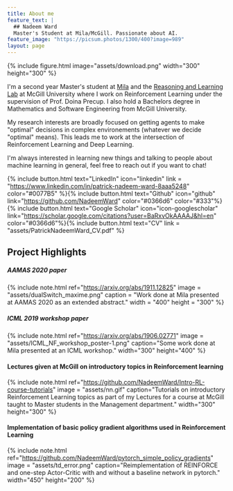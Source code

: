 ```yaml
---
title: About me
feature_text: |
  ## Nadeem Ward
  Master's Student at Mila/McGill. Passionate about AI.
feature_image: "https://picsum.photos/1300/400?image=989"
layout: page
---
```


{% include figure.html image="assets/download.png" width="300" height="300" %}

I'm a second year Master's student at [Mila](https://mila.quebec/en) and the [Reasoning and Learning Lab](rl.cs.mcgill.ca) at McGill University where I work on Reinforcement Learning under the supervision of Prof. Doina Precup. I also hold a Bachelors degree in Mathematics and Software Engineering from McGill University.

My research interests are broadly focused on getting agents to make "optimal" decisions in complex environements (whatever we decide "optimal" means). This leads me to work at the intersection of Reinforcement Learning and Deep Learning.


I'm always interested in learning new things and talking to people about machine learning in general, feel free to reach out if you want to chat!

[comment]: <Alembic is a starting point for [Jekyll](https://jekyllrb.com/) projects. Rather than starting from scratch, this boilerplate is designed to get the ball rolling immediately. Install it, configure it, tweak it, push it.>


{% include button.html text="LinkedIn" icon="linkedin" link = "https://www.linkedin.com/in/patrick-nadeem-ward-8aaa5248" color="#0077B5" %}{% include button.html text="Github" icon="github" link="https://github.com/NadeemWard" color="#0366d6" color="#333"%}{% include button.html text="Google Scholar" icon="icon-googlescholar" link="https://scholar.google.com/citations?user=BaRxvOkAAAAJ&hl=en" color="#0366d6"%}{% include button.html text="CV" link = "assets/PatrickNadeemWard_CV.pdf" %}
<!-- % include button.html text="Twitter" icon="twitter" link="https://twitter.com/nadeem_ward" color="#0d94e7" % -->
## Project Highlights

##### AAMAS 2020 paper
{% include note.html ref="https://arxiv.org/abs/1911.12825" image = "assets/dualSwitch_maxime.png" caption = "Work done at Mila presented at AAMAS 2020 as an extended abstract." width = "400" height = "300" %}

##### ICML 2019 workshop paper
{% include note.html ref="https://arxiv.org/abs/1906.02771" image = "assets/ICML_NF_workshop_poster-1.png" caption="Some work done at Mila presented at an ICML workshop." width="300" height="400" %}

#### Lectures given at McGill on introductory topics in Reinforcement learning
{% include note.html ref="https://github.com/NadeemWard/Intro-RL-course-tutorials" image = "assets/nn.gif" caption="Tutorials on introductory Reinforcement Learning topics as part of my Lectures for a course at McGill taught to Master students in the Management department." width="300" height="300" %}

#### Implementation of basic policy gradient algorithms used in Reinforcement Learning
{% include note.html ref="https://github.com/NadeemWard/pytorch_simple_policy_gradients" image = "assets/td_error.png" caption="Reimplementation of REINFORCE and one-step Actor-Critic with and without a baseline network in pytorch." width="450" height="200" %}
